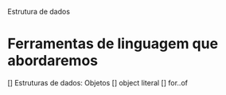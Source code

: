 Estrutura de dados

# Ferramentas de linguagem que abordaremos

[] Estruturas de dados: Objetos 
  [] object literal 
[] for..of